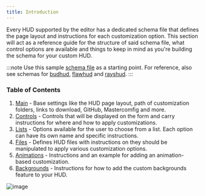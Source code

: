 ```yaml
---
title: Introduction
---
```


Every HUD supported by the editor has a dedicated schema file that defines the page layout and instructions for each customization option. This section will act as a reference guide for the structure of said schema file, what control options are available and things to keep in mind as you're building the schema for your custom HUD.

:::note
Use this sample [schema file][json-sample] as a starting point. For reference, also see schemas for [budhud][json-budhud], [flawhud][json-flawhud] and [rayshud][json-rayshud].
:::

### Table of Contents

1. [Main][docs-main] - Base settings like the HUD page layout, path of customization folders, links to download, GitHub, Mastercomfig and more.
2. [Controls][docs-controls] - Controls that will be displayed on the form and carry instructions for where and how to apply customizations.
3. [Lists][docs-options] - Options available for the user to choose from a list. Each option can have its own name and specific instructions.
4. [Files][docs-files] - Defines HUD files with instructions on they should be manipulated to apply various customization options.
5. [Animations][docs-animations] - Instructions and an example for adding an animation-based customization.
6. [Backgrounds][docs-background] - Instructions for how to add the custom backgrounds feature to your HUD.

![image](https://user-images.githubusercontent.com/6818236/116594733-8ad89800-a8f0-11eb-948a-84757dedc634.png)

<!-- MARKDOWN LINKS -->
[json-sample]: https://raw.githubusercontent.com/CriticalFlaw/TF2HUD.Editor/master/docs/resources/sample.json
[json-budhud]: https://raw.githubusercontent.com/CriticalFlaw/TF2HUD.Editor/master/src/TF2HUD.Editor/JSON/budhud.json
[json-flawhud]: https://raw.githubusercontent.com/CriticalFlaw/TF2HUD.Editor/master/src/TF2HUD.Editor/JSON/flawhud.json
[json-rayshud]: https://raw.githubusercontent.com/CriticalFlaw/TF2HUD.Editor/master/src/TF2HUD.Editor/JSON/rayshud.json
[docs-main]: http://www.criticalflaw.ca/TF2HUD.Editor/json/base
[docs-controls]: http://www.criticalflaw.ca/TF2HUD.Editor/json/controls
[docs-options]: http://www.criticalflaw.ca/TF2HUD.Editor/json/options
[docs-files]: http://www.criticalflaw.ca/TF2HUD.Editor/json/files/
[docs-animations]: http://www.criticalflaw.ca/TF2HUD.Editor/json/animations/
[docs-background]: http://www.criticalflaw.ca/TF2HUD.Editor/json/backgrounds/
